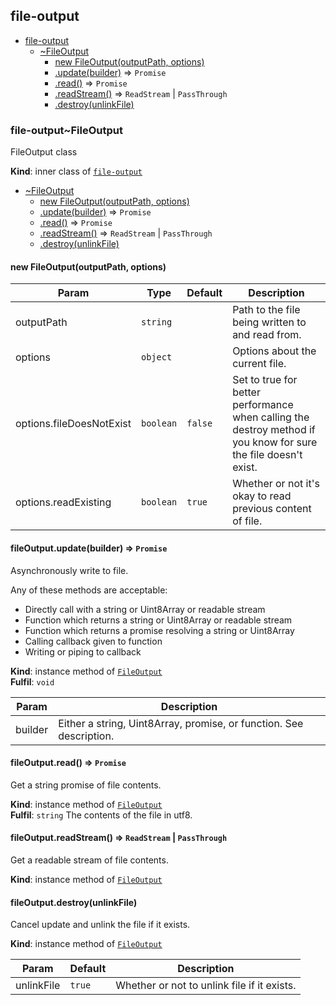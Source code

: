 <a name="module_file-output"></a>

## file-output

* [file-output](#module_file-output)
    * [~FileOutput](#module_file-output..FileOutput)
        * [new FileOutput(outputPath, options)](#new_module_file-output..FileOutput_new)
        * [.update(builder)](#module_file-output..FileOutput+update) ⇒ <code>Promise</code>
        * [.read()](#module_file-output..FileOutput+read) ⇒ <code>Promise</code>
        * [.readStream()](#module_file-output..FileOutput+readStream) ⇒ <code>ReadStream</code> \| <code>PassThrough</code>
        * [.destroy(unlinkFile)](#module_file-output..FileOutput+destroy)

<a name="module_file-output..FileOutput"></a>

### file-output~FileOutput
FileOutput class

**Kind**: inner class of [<code>file-output</code>](#module_file-output)  

* [~FileOutput](#module_file-output..FileOutput)
    * [new FileOutput(outputPath, options)](#new_module_file-output..FileOutput_new)
    * [.update(builder)](#module_file-output..FileOutput+update) ⇒ <code>Promise</code>
    * [.read()](#module_file-output..FileOutput+read) ⇒ <code>Promise</code>
    * [.readStream()](#module_file-output..FileOutput+readStream) ⇒ <code>ReadStream</code> \| <code>PassThrough</code>
    * [.destroy(unlinkFile)](#module_file-output..FileOutput+destroy)

<a name="new_module_file-output..FileOutput_new"></a>

#### new FileOutput(outputPath, options)

| Param | Type | Default | Description |
| --- | --- | --- | --- |
| outputPath | <code>string</code> |  | Path to the file being written to and read from. |
| options | <code>object</code> |  | Options about the current file. |
| options.fileDoesNotExist | <code>boolean</code> | <code>false</code> | Set to true for better performance when calling the destroy method if you know for sure the file doesn't exist. |
| options.readExisting | <code>boolean</code> | <code>true</code> | Whether or not it's okay to read previous content of file. |

<a name="module_file-output..FileOutput+update"></a>

#### fileOutput.update(builder) ⇒ <code>Promise</code>
Asynchronously write to file.Any of these methods are acceptable:- Directly call with a string or Uint8Array or readable stream- Function which returns a string or Uint8Array or readable stream- Function which returns a promise resolving a string or Uint8Array- Calling callback given to function- Writing or piping to callback

**Kind**: instance method of [<code>FileOutput</code>](#module_file-output..FileOutput)  
**Fulfil**: <code>void</code>  

| Param | Description |
| --- | --- |
| builder | Either a string, Uint8Array, promise, or function. See description. |

<a name="module_file-output..FileOutput+read"></a>

#### fileOutput.read() ⇒ <code>Promise</code>
Get a string promise of file contents.

**Kind**: instance method of [<code>FileOutput</code>](#module_file-output..FileOutput)  
**Fulfil**: <code>string</code> The contents of the file in utf8.  
<a name="module_file-output..FileOutput+readStream"></a>

#### fileOutput.readStream() ⇒ <code>ReadStream</code> \| <code>PassThrough</code>
Get a readable stream of file contents.

**Kind**: instance method of [<code>FileOutput</code>](#module_file-output..FileOutput)  
<a name="module_file-output..FileOutput+destroy"></a>

#### fileOutput.destroy(unlinkFile)
Cancel update and unlink the file if it exists.

**Kind**: instance method of [<code>FileOutput</code>](#module_file-output..FileOutput)  

| Param | Default | Description |
| --- | --- | --- |
| unlinkFile | <code>true</code> | Whether or not to unlink file if it exists. |


